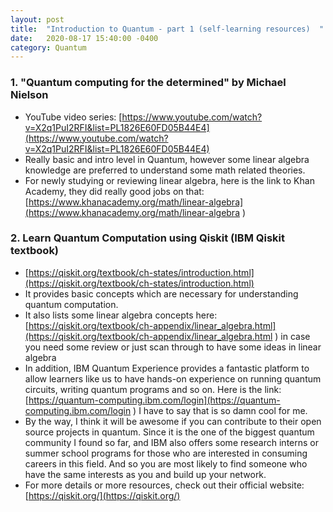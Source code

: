 ```yaml
---
layout: post
title:  "Introduction to Quantum - part 1 (self-learning resources)  "
date:   2020-08-17 15:40:00 -0400
category: Quantum 
---
```


### 1. "Quantum computing for the determined" by Michael Nielson

   - YouTube video series: [https://www.youtube.com/watch?v=X2q1PuI2RFI&list=PL1826E60FD05B44E4](https://www.youtube.com/watch?v=X2q1PuI2RFI&list=PL1826E60FD05B44E4)
   - Really basic and intro level in Quantum, however some linear algebra knowledge are preferred to understand some math related theories. 
   - For newly studying or reviewing linear algebra, here is the link to Khan Academy, they did really good jobs on that: [https://www.khanacademy.org/math/linear-algebra](https://www.khanacademy.org/math/linear-algebra )     

### 2. Learn Quantum Computation using Qiskit (IBM Qiskit textbook)

   - [https://qiskit.org/textbook/ch-states/introduction.html](https://qiskit.org/textbook/ch-states/introduction.html)
   - It provides basic concepts which are necessary for understanding quantum computation. 
   - It also lists some linear algebra concepts here: [https://qiskit.org/textbook/ch-appendix/linear_algebra.html](https://qiskit.org/textbook/ch-appendix/linear_algebra.html ) in case you need some review or just scan through to have some ideas in linear algebra
   - In addition, IBM Quantum Experience provides a fantastic platform to allow learners like us to have hands-on experience on running quantum circuits, writing quantum programs and so on. Here is the link: [https://quantum-computing.ibm.com/login](https://quantum-computing.ibm.com/login ) I have to say that is so damn cool for me. 
   - By the way, I think it will be awesome if you can contribute to their open source projects in quantum. Since it is the one of the biggest quantum community I found so far, and IBM also offers some research interns or summer school programs for those who are interested in consuming careers in this field. And so you are most likely to find someone who have the same interests as you and build up your network. 
   - For more details or more resources, check out their official website: [https://qiskit.org/](https://qiskit.org/)
